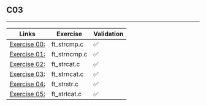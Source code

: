 ## C03
---------------------

Links | Exercise | Validation
------|----------|------------
[Exercise 00:](/C03/ex00/) | ft_strcmp.c | ✅
[Exercise 01:](/C03/ex01/) | ft_strncmp.c | ✅
[Exercise 02:](/C03/ex02/) | ft_strcat.c | ✅
[Exercise 03:](/C03/ex03/) | ft_strncat.c | ✅
[Exercise 04:](/C03/ex04/) | ft_strstr.c | ✅
[Exercise 05:](/C03/ex05/) | ft_strlcat.c | ✅